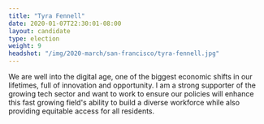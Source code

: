 ```yaml
---
title: "Tyra Fennell"
date: 2020-01-07T22:30:01-08:00
layout: candidate
type: election
weight: 9
headshot: "/img/2020-march/san-francisco/tyra-fennell.jpg"
---
```


We are well into the digital age, one of the biggest economic shifts in our
lifetimes, full of innovation and opportunity. I am a strong supporter of the
growing tech sector and want to work to ensure our policies will enhance this
fast growing field's ability to build a diverse workforce while also providing
equitable access for all residents.
